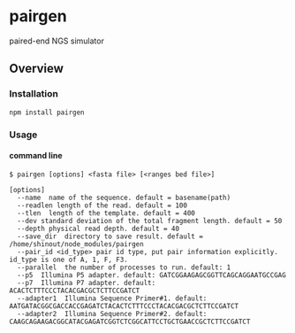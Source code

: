 pairgen
==========
paired-end NGS simulator

Overview
----------------
### Installation ###
    npm install pairgen 

### Usage ###
#### command line ####
    $ pairgen [options] <fasta file> [<ranges bed file>]

    [options]
      --name  name of the sequence. default = basename(path)
      --readlen length of the read. default = 100
      --tlen  length of the template. default = 400
      --dev standard deviation of the total fragment length. default = 50
      --depth physical read depth. default = 40
      --save_dir  directory to save result. default = /home/shinout/node_modules/pairgen
      --pair_id <id_type> pair id type, put pair information explicitly. id_type is one of A, 1, F, F3.
      --parallel  the number of processes to run. default: 1
      --p5  Illumina P5 adapter. default: GATCGGAAGAGCGGTTCAGCAGGAATGCCGAG
      --p7  Illumina P7 adapter. default: ACACTCTTTCCCTACACGACGCTCTTCCGATCT
      --adapter1  Illumina Sequence Primer#1. default: AATGATACGGCGACCACCGAGATCTACACTCTTTCCCTACACGACGCTCTTCCGATCT
      --adapter2  Illumina Sequence Primer#2. default: CAAGCAGAAGACGGCATACGAGATCGGTCTCGGCATTCCTGCTGAACCGCTCTTCCGATCT
